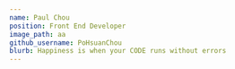 ```yaml
---
name: Paul Chou 
position: Front End Developer 
image_path: aa
github_username: PoHsuanChou 
blurb: Happiness is when your CODE runs without errors 
---
```


